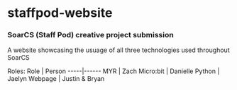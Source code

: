 # staffpod-website

### SoarCS (Staff Pod) creative project submission

A website showcasing the usuage of all three technologies used throughout SoarCS

Roles:
Role | Person
-----|------
MYR | Zach 
Micro:bit | Danielle
Python | Jaelyn
Webpage | Justin & Bryan
